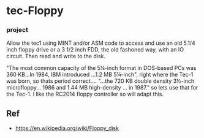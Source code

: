 # tec-Floppy
### project
Allow the tec1 using MINT and/or ASM code to access and use an old 5.1/4 inch floppy drive or a 3 1/2 inch FDD, the old fashoned way, with an IO circuit. Then read and write to the disk.

"The most common capacity of the 5¼-inch format in DOS-based PCs was 360 KB...In 1984, IBM introduced ...1.2 MB 5¼-inch", right where the Tec-1 was born, so thats period correct.... "...the 720 KB double density 3½-inch microfloppy... 1986 and 1.44 MB high-density ... in 1987." so lets use that for the Tec-1.
I like the RC2014 floppy controller so will adapt this.



## Ref
- https://en.wikipedia.org/wiki/Floppy_disk
